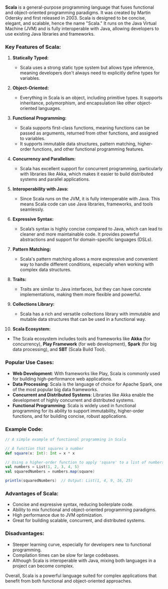 **Scala** is a general-purpose programming language that fuses functional and object-oriented programming paradigms. It was created by Martin Odersky and first released in 2003. Scala is designed to be concise, elegant, and scalable, hence the name "Scala." It runs on the Java Virtual Machine (JVM) and is fully interoperable with Java, allowing developers to use existing Java libraries and frameworks.

### Key Features of Scala:
1. **Statically Typed:**
   - Scala uses a strong static type system but allows type inference, meaning developers don't always need to explicitly define types for variables.
   
2. **Object-Oriented:**
   - Everything in Scala is an object, including primitive types. It supports inheritance, polymorphism, and encapsulation like other object-oriented languages.

3. **Functional Programming:**
   - Scala supports first-class functions, meaning functions can be passed as arguments, returned from other functions, and assigned to variables.
   - It supports immutable data structures, pattern matching, higher-order functions, and other functional programming features.

4. **Concurrency and Parallelism:**
   - Scala has excellent support for concurrent programming, particularly with libraries like Akka, which makes it easier to build distributed systems and parallel applications.

5. **Interoperability with Java:**
   - Since Scala runs on the JVM, it is fully interoperable with Java. This means Scala code can use Java libraries, frameworks, and tools seamlessly.

6. **Expressive Syntax:**
   - Scala’s syntax is highly concise compared to Java, which can lead to cleaner and more maintainable code. It provides powerful abstractions and support for domain-specific languages (DSLs).

7. **Pattern Matching:**
   - Scala's pattern matching allows a more expressive and convenient way to handle different conditions, especially when working with complex data structures.

8. **Traits:**
   - Traits are similar to Java interfaces, but they can have concrete implementations, making them more flexible and powerful.

9. **Collections Library:**
   - Scala has a rich and versatile collections library with immutable and mutable data structures that can be used in a functional way.

10. **Scala Ecosystem:**
   - The Scala ecosystem includes tools and frameworks like **Akka** (for concurrency), **Play Framework** (for web development), **Spark** (for big data processing), and **SBT** (Scala Build Tool).

### Popular Use Cases:
- **Web Development**: With frameworks like Play, Scala is commonly used for building high-performance web applications.
- **Data Processing**: Scala is the language of choice for Apache Spark, one of the most popular big data frameworks.
- **Concurrent and Distributed Systems**: Libraries like Akka enable the development of highly concurrent and distributed systems.
- **Functional Programming**: Scala is widely used in functional programming for its ability to support immutability, higher-order functions, and for building concise, robust applications.

### Example Code:
```scala
// A simple example of functional programming in Scala

// A function that squares a number
def square(x: Int): Int = x * x

// Using a higher-order function to apply 'square' to a list of numbers
val numbers = List(1, 2, 3, 4, 5)
val squaredNumbers = numbers.map(square)

println(squaredNumbers)  // Output: List(1, 4, 9, 16, 25)
```

### Advantages of Scala:
- Concise and expressive syntax, reducing boilerplate code.
- Ability to mix functional and object-oriented programming paradigms.
- High performance due to JVM optimization.
- Great for building scalable, concurrent, and distributed systems.
  
### Disadvantages:
- Steeper learning curve, especially for developers new to functional programming.
- Compilation times can be slow for large codebases.
- Although Scala is interoperable with Java, mixing both languages in a project can become complex.

Overall, Scala is a powerful language suited for complex applications that benefit from both functional and object-oriented approaches.
